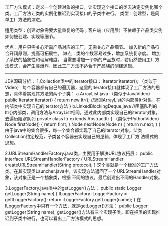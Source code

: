 工厂方法模式：定义一个创建对象的接口，让实现这个接口的类去决定实例化哪个类。工厂方法让类的实例化推迟到实现接口的子类中进行。
类型：创建型，是简单工厂方法的演进。

适用类型：创建对象需要大量重复的代码；客户端（应用层）不依赖于产品类实例如何被创建、实现等细节。

优点：用户只需关心所需产品对应的工厂，无需关心产品细节。
      加入新的产品符合开闭原则，提高可拓展性。
缺点：类的个数容易过多，增加系统复杂度。
      增加了系统的抽象性和理解难度。
      当需要增加一个新的产品族时，若仍然使用工厂方法模式，会产生类爆炸，因此工厂方法不适合于产品族的创建逻辑。

------------------------------------------------------------------------------------------------------------------------
JDK源码分析：
1.Collection类中的Iterator接口： Iterator<E> iterator();      （类似于Video）
每个容器都有自己的遍历器，这里的Iterator接口就体现了工厂方法的思想，具体看实现其方法的两个子类：
    a.ArrayList.java                        （类似于JavaVideo）
    public Iterator<E> iterator() {
        return new Itr();   //返回ArrayList的内部类Itr对象，在内部类中实现自己的Iterator方法
    }
    b.LinkedBlockingDeque.java
    //阻塞队列的Itr{}内部类，调用方法与ArrayList相同。通过此内部类实现自己的iterator对象，去遍历阻塞队列
    private class Itr extends AbstractItr {     （类似于PythonVideo）
        Node<E> firstNode() { return first; }
        Node<E> nextNode(Node<E> n) { return n.next; }
    }
由于java中的集合很多，每一个集合都实现了自己的Iterator对象。父类Collection约定规范，子类各个容器去实现自己的逻辑，体现了工厂方
法模式的思想。

2.URLStreamHandlerFactory.java类，主要用于解决URL协议拓展：
public interface URLStreamHandlerFactory {
    URLStreamHandler createURLStreamHandler(String protocol);
}
这个类就是一个标准的工厂方法类。在其实现类Launcher.java中，该实现方法返回了一个URLStreamHandler对象，该对象正是一个抽象类，根据
不同的协议，最后创建出不同的Handler对象。

3.LoggerFactory.java类中的getLogger()方法：
public static Logger getLogger(String name) {
    ILoggerFactory iLoggerFactory = getILoggerFactory();
    return iLoggerFactory.getLogger(name);
}
在ILoggerFactory中只有一个方法，就是getLogger()方法： public Logger getLogger(String name);
getLogger()方法有三个实现子类。即在把类的实现推迟到子类中进行，也可以看出工厂方法模式的思想。